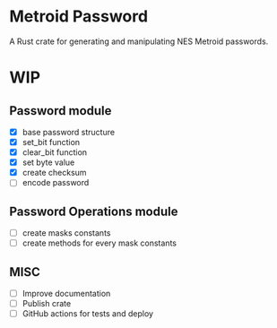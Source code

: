 # Metroid Password

A Rust crate for generating and manipulating NES Metroid passwords.

# WIP 

## Password module

- [X] base password structure
- [X] set_bit function
- [X] clear_bit function
- [X] set byte value
- [X] create checksum
- [ ] encode password

## Password Operations module

- [ ] create masks constants
- [ ] create methods for every mask constants

## MISC

- [ ] Improve documentation
- [ ] Publish crate
- [ ] GitHub actions for tests and deploy
